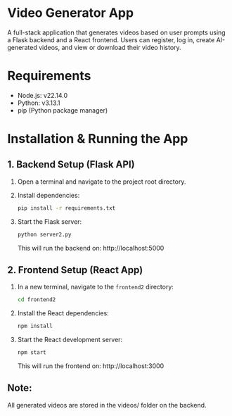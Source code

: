 # Video Generator App

A full-stack application that generates videos based on user prompts using a Flask backend and a React frontend. Users can register, log in, create AI-generated videos, and view or download their video history.

# Requirements

* Node.js: v22.14.0
* Python: v3.13.1
* pip (Python package manager)

# Installation & Running the App

## 1. Backend Setup (Flask API)

1.  Open a terminal and navigate to the project root directory.

2.  Install dependencies:
    ```bash
    pip install -r requirements.txt
    ```

3.  Start the Flask server:
    ```bash
    python server2.py
    ```
    This will run the backend on: http://localhost:5000

## 2. Frontend Setup (React App)

1.  In a new terminal, navigate to the `frontend2` directory:
    ```bash
    cd frontend2
    ```

2.  Install the React dependencies:
    ```bash
    npm install
    ```

3.  Start the React development server:
    ```bash
    npm start
    ```
    This will run the frontend on: http://localhost:3000

## Note:
All generated videos are stored in the videos/ folder on the backend.
